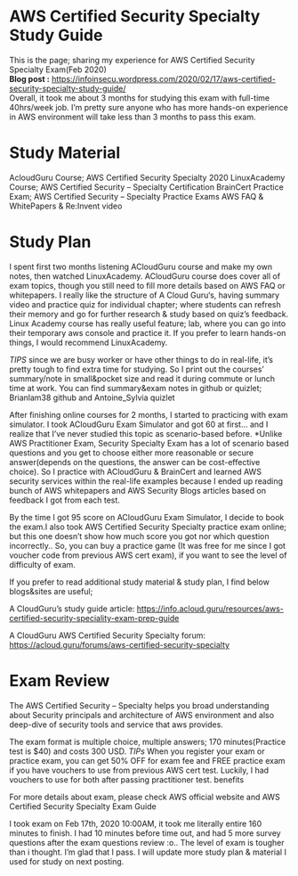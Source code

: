 # AWS Certified Security Specialty Study Guide
This is the page; sharing my experience for AWS Certified Security Specialty Exam(Feb 2020) <br />
**Blog post :** https://infoinsecu.wordpress.com/2020/02/17/aws-certified-security-specialty-study-guide/ <br />
Overall, it took me about 3 months for studying this exam with full-time 40hrs/week job. I’m pretty sure anyone who has more hands-on experience in AWS environment will take less than 3 months to pass this exam.

# Study Material

AcloudGuru Course; AWS Certified Security Specialty 2020 
LinuxAcademy Course; AWS Certified Security – Specialty Certification
BrainCert Practice Exam; AWS Certified Security – Specialty Practice Exams
AWS FAQ & WhitePapers & Re:Invent video
 

# Study Plan

I spent first two months listening ACloudGuru course and make my own notes, then watched LinuxAcademy. ACloudGuru course does cover all of exam topics, though you still need to fill more details based on AWS FAQ or whitepapers. I really like the structure of A Cloud Guru‘s, having summary video and practice quiz for individual chapter; where students can refresh their memory and go for further research & study based on quiz’s feedback. Linux Academy course has really useful feature; lab, where you can go into their temporary aws console and practice it. If you prefer to learn hands-on things, I would recommend LinuxAcademy.


*TIPS* since we are busy worker or have other things to do in real-life, it’s pretty tough to find extra time for studying. So I print out the courses’ summary/note in small&pocket size and read it during commute or lunch time at work. You can find summary&exam notes in github or quizlet; Brianlam38 github and Antoine_Sylvia quizlet 

After finishing online courses for 2 months, I started to practicing with exam simulator. I took ACloudGuru Exam Simulator and got 60 at first… and I realize that I’ve never studied this topic as scenario-based before. *Unlike AWS Practitioner Exam, Security Specialty Exam has a lot of scenario based questions and you get to choose either more reasonable or secure answer(depends on the questions, the answer can be cost-effective choice). So I practice with ACloudGuru & BrainCert and learned AWS security services within the real-life examples because I ended up reading bunch of AWS whitepapers and AWS Security Blogs articles based on feedback I got from each test.

By the time I got 95 score on ACloudGuru Exam Simulator, I decide to book the exam.I also took AWS Certified Security Specialty practice exam online; but this one doesn’t show how much score you got nor which question incorrectly.. So, you can buy a practice game (It was free for me since I got voucher code from previous AWS cert exam), if you want to see the level of difficulty of exam.
 
If you prefer to read additional study material & study plan, I find below blogs&sites are useful;

A CloudGuru’s study guide article:  https://info.acloud.guru/resources/aws-certified-security-speciality-exam-prep-guide 

A CloudGuru AWS Certified Security Specialty forum: https://acloud.guru/forums/aws-certified-security-specialty 

# Exam Review
 
The AWS Certified Security – Specialty helps you broad understanding about Security principals and architecture of AWS environment and also deep-dive of security tools and service that aws provides.

The exam format is multiple choice, multiple answers; 170 minutes(Practice test is $40)  and costs 300 USD. *TIPs* When you register your exam or practice exam, you can get 50% OFF for exam fee and FREE practice exam if you have vouchers to use from previous AWS cert test. Luckily, I had vouchers to use for both after passing practitioner test. benefits

For more details about exam, please check AWS official website and AWS Certified Security Specialty Exam Guide

I took exam on Feb 17th, 2020 10:00AM, it took me literally entire 160 minutes to finish. I had 10 minutes before time out, and had 5 more survey questions after the exam questions review :o..  The level of exam is tougher than i thought. I’m glad that I pass. I will update more study plan & material I used for study on next posting.

